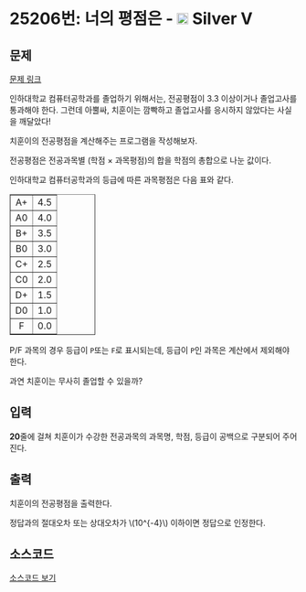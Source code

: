 # 25206번: 너의 평점은 - <img src="https://static.solved.ac/tier_small/6.svg" style="height:20px" /> Silver V

<!-- performance -->

<!-- 문제 제출 후 깃허브에 푸시를 했을 때 제출한 코드의 성능이 입력될 공간입니다.-->

<!-- end -->

## 문제

[문제 링크](https://boj.kr/25206)

<p>인하대학교 컴퓨터공학과를 졸업하기 위해서는, 전공평점이 3.3 이상이거나 졸업고사를 통과해야 한다. 그런데 아뿔싸, 치훈이는 깜빡하고 졸업고사를 응시하지 않았다는 사실을 깨달았다!</p>

<p>치훈이의 전공평점을 계산해주는 프로그램을 작성해보자.</p>

<p>전공평점은&nbsp;전공과목별 (학점&nbsp;× 과목평점)의 합을 학점의 총합으로 나눈 값이다.</p>

<p>인하대학교 컴퓨터공학과의 등급에 따른 과목평점은 다음 표와&nbsp;같다.</p>

<table border="1" cellpadding="1" cellspacing="1" class="table table-bordered" style="width: 150px;">
<tbody>
<tr>
<td style="text-align: center;">A+</td>
<td style="text-align: center;">4.5</td>
</tr>
<tr>
<td style="text-align: center;">A0</td>
<td style="text-align: center;">4.0</td>
</tr>
<tr>
<td style="text-align: center;">B+</td>
<td style="text-align: center;">3.5</td>
</tr>
<tr>
<td style="text-align: center;">B0</td>
<td style="text-align: center;">3.0</td>
</tr>
<tr>
<td style="text-align: center;">C+</td>
<td style="text-align: center;">2.5</td>
</tr>
<tr>
<td style="text-align: center;">C0</td>
<td style="text-align: center;">2.0</td>
</tr>
<tr>
<td style="text-align: center;">D+</td>
<td style="text-align: center;">1.5</td>
</tr>
<tr>
<td style="text-align: center;">D0</td>
<td style="text-align: center;">1.0</td>
</tr>
<tr>
<td style="text-align: center;">F</td>
<td style="text-align: center;">0.0</td>
</tr>
</tbody>
</table>

<p>P/F 과목의 경우 등급이 <code>P</code>또는 <code>F</code>로 표시되는데, 등급이 <code>P</code>인 과목은 계산에서 제외해야 한다.</p>

<p>과연 치훈이는 무사히 졸업할 수 있을까?</p>

## 입력

<p><strong>20</strong>줄에 걸쳐 치훈이가 수강한 전공과목의 과목명, 학점, 등급이 공백으로 구분되어 주어진다.</p>

## 출력

<p>치훈이의 전공평점을 출력한다.</p>

<p>정답과의 절대오차 또는 상대오차가 \(10^{-4}\) 이하이면 정답으로 인정한다.</p>

## 소스코드

[소스코드 보기](너의%20평점은.c)